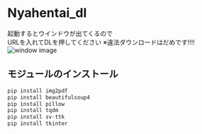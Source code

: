 # Nyahentai_dl
起動するとウインドウが出てくるので  
URLを入れてDLを押してください
※違法ダウンロードはだめです!!!!
![window image](https://github.com/kenji176/Nyahentai_dl/blob/main/NVIDIA_Share_k3mJrcnwhr.png?raw=true "サンプル")

## モジュールのインストール

```r
pip install img2pdf
pip install beautifulsoup4
pip install pillow
pip install tqdm
pip install sv-ttk
pip install tkinter
```

